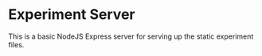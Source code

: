 # Experiment Server

This is a basic NodeJS Express server for serving up the static experiment files.
